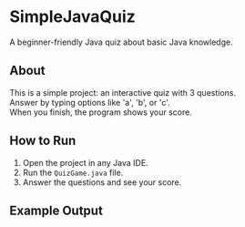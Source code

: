 # SimpleJavaQuiz

A beginner-friendly Java quiz about basic Java knowledge.

## About

This is a simple project: an interactive quiz with 3 questions.  
Answer by typing options like 'a', 'b', or 'c'.  
When you finish, the program shows your score.

## How to Run

1. Open the project in any Java IDE.
2. Run the `QuizGame.java` file.
3. Answer the questions and see your score.

## Example Output